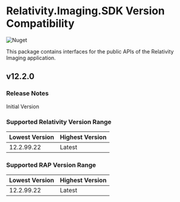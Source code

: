 # Relativity.Imaging.SDK Version Compatibility

![Nuget](https://img.shields.io/nuget/v/Relativity.Imaging.SDK)

This package contains interfaces for the public APIs of the Relativity Imaging application.

## v12.2.0

### Release Notes

Initial Version

### Supported Relativity Version Range

Lowest Version | Highest Version
--- | ---
12.2.99.22 | Latest

### Supported RAP Version Range

Lowest Version | Highest Version
--- | ---
12.2.99.22 | Latest
